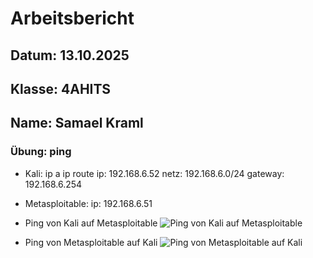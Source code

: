 # Arbeitsbericht
## Datum: 13.10.2025
## Klasse: 4AHITS
## Name: Samael Kraml

### Übung: ping
- Kali:
ip a
ip route
ip: 192.168.6.52
netz: 192.168.6.0/24
gateway: 192.168.6.254

- Metasploitable:
ip: 192.168.6.51

- Ping von Kali auf Metasploitable
![Ping von Kali auf Metasploitable](https://mccrazyrob24.github.io/4AHITS_ITSE_Kraml/Bilder/Screenshot1.png)

- Ping von Metasploitable auf Kali
![Ping von Metasploitable auf Kali](https://mccrazyrob24.github.io/4AHITS_ITSE_Kraml/Bilder/Screenshot1.png)
